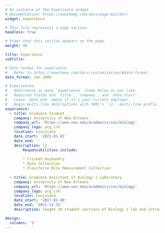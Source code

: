 ```yaml
---
# An instance of the Experience widget.
# Documentation: https://wowchemy.com/docs/page-builder/
widget: experience

# This file represents a page section.
headless: true

# Order that this section appears on the page.
weight: 40

title: Experience
subtitle:

# Date format for experience
#   Refer to https://wowchemy.com/docs/customization/#date-format
date_format: Jan 2006

# Experiences.
#   Add/remove as many `experience` items below as you like.
#   Required fields are `title`, `company`, and `date_start`.
#   Leave `date_end` empty if it's your current employer.
#   Begin multi-line descriptions with YAML's `|2-` multi-line prefix.
experience:
  - title: Graduate Student
    company: University of New Orleans
    company_url: 'https://www.uno.edu/academics/cos/biology'
    company_logo: org_crk
    location: Louisiana
    date_start: '2021-01-01'
    date_end: ''
    description: |2-
        Responsibilities include:
        
        * Cricket Husbandry
        * Data Collection 
        * Flexiforce Bite Measurement Collection
        
  - title: Graduate Assistant of Biology 1 Laboratory 
    company: University of New Orleans
    company_url: 'https://www.uno.edu/academics/cos/biology'
    company_logo: org_crk
    location: Louisiana
    date_start: '2017-01-08'
    date_end: '2021-12-31'
    description: Taught 30 student sections of Biology 1 lab and introduced various laboratory techniques to freshmen.

design:
  columns: '2'
---
```

